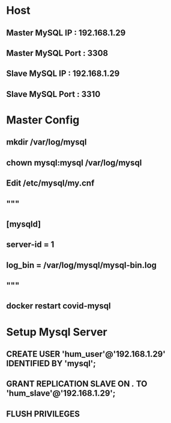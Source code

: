 # Host

## Master MySQL IP : 192.168.1.29
## Master MySQL Port : 3308

## Slave MySQL IP : 192.168.1.29
## Slave MySQL Port : 3310


# Master Config
## mkdir /var/log/mysql

## chown mysql:mysql /var/log/mysql

## Edit /etc/mysql/my.cnf
## """
## [mysqld]
## server-id = 1
## log_bin = /var/log/mysql/mysql-bin.log
## """

## docker restart covid-mysql

# Setup Mysql Server
## CREATE USER 'hum_user'@'192.168.1.29' IDENTIFIED BY 'mysql';
## GRANT REPLICATION SLAVE ON *.* TO 'hum_slave'@'192.168.1.29';
## FLUSH PRIVILEGES